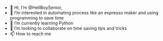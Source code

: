 - 👋 Hi, I’m @HellBoySenior, 
- 👀 I’m interested in automating process like an espresso maker and using programming to save time  
- 🌱 I’m currently learning Python
- 💞️ I’m looking to collaborate on time saving tips and tricks
- 📫 How to reach me

<!---
HellBoySenior/HellBoySenior is a ✨ special ✨ repository because its `README.md` (this file) appears on your GitHub profile.
You can click the Preview link to take a look at your changes.
--->
